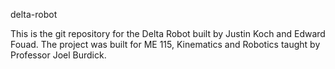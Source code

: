 delta-robot

This is the git repository for the Delta Robot built by Justin Koch and Edward Fouad. The project was built for ME 115, Kinematics and Robotics taught by Professor Joel Burdick.
